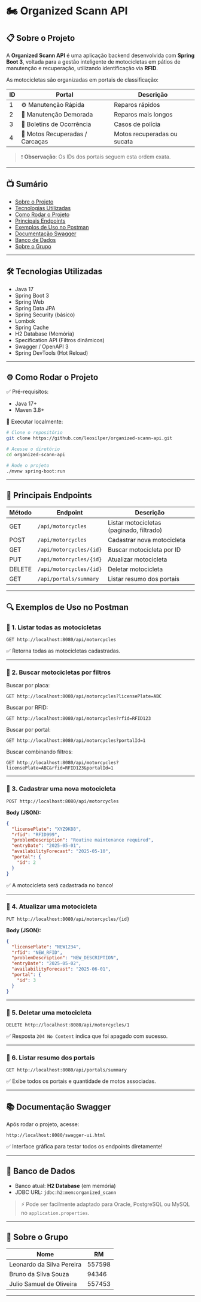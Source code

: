 # 🏍️ Organized Scann API

## 📋 Sobre o Projeto

A **Organized Scann API** é uma aplicação backend desenvolvida com **Spring Boot 3**, voltada para a gestão inteligente de motocicletas em pátios de manutenção e recuperação, utilizando identificação via **RFID**.

As motocicletas são organizadas em portais de classificação:

| ID | Portal                         | Descrição                                |
|----|---------------------------------|------------------------------------------|
| 1  | ⚙️ Manutenção Rápida            | Reparos rápidos                         |
| 2  | 🔧 Manutenção Demorada          | Reparos mais longos                     |
| 3  | 🚓 Boletins de Ocorrência        | Casos de polícia                        |
| 4  | 🧹 Motos Recuperadas / Carcaças  | Motos recuperadas ou sucata              |

> ❗ **Observação**: Os IDs dos portais seguem esta ordem exata.

---

## 📺 Sumário

- [Sobre o Projeto](#-sobre-o-projeto)
- [Tecnologias Utilizadas](#-tecnologias-utilizadas)
- [Como Rodar o Projeto](#-como-rodar-o-projeto)
- [Principais Endpoints](#-principais-endpoints)
- [Exemplos de Uso no Postman](#-exemplos-de-uso-no-postman)
- [Documentação Swagger](#-documentação-swagger)
- [Banco de Dados](#-banco-de-dados)
- [Sobre o Grupo](#-sobre-o-grupo)

---

## 🛠️ Tecnologias Utilizadas

- Java 17
- Spring Boot 3
- Spring Web
- Spring Data JPA
- Spring Security (básico)
- Lombok
- Spring Cache
- H2 Database (Memória)
- Specification API (Filtros dinâmicos)
- Swagger / OpenAPI 3
- Spring DevTools (Hot Reload)

---

## ⚙️ Como Rodar o Projeto

✅ Pré-requisitos:

- Java 17+
- Maven 3.8+

🚀 Executar localmente:

```bash
# Clone o repositório
git clone https://github.com/leosilper/organized-scann-api.git

# Acesse o diretório
cd organized-scann-api

# Rode o projeto
./mvnw spring-boot:run
```

---

## 🔗 Principais Endpoints

| Método  | Endpoint                         | Descrição                                 |
|---------|----------------------------------|-------------------------------------------|
| GET     | `/api/motorcycles`               | Listar motocicletas (paginado, filtrado)   |
| POST    | `/api/motorcycles`               | Cadastrar nova motocicleta                |
| GET     | `/api/motorcycles/{id}`           | Buscar motocicleta por ID                 |
| PUT     | `/api/motorcycles/{id}`           | Atualizar motocicleta                     |
| DELETE  | `/api/motorcycles/{id}`           | Deletar motocicleta                       |
| GET     | `/api/portals/summary`            | Listar resumo dos portais                 |

---

## 🔍 Exemplos de Uso no Postman

### 🚀 1. Listar todas as motocicletas

```http
GET http://localhost:8080/api/motorcycles
```

✅ Retorna todas as motocicletas cadastradas.

---

### 🚀 2. Buscar motocicletas por filtros

Buscar por placa:

```http
GET http://localhost:8080/api/motorcycles?licensePlate=ABC
```

Buscar por RFID:

```http
GET http://localhost:8080/api/motorcycles?rfid=RFID123
```

Buscar por portal:

```http
GET http://localhost:8080/api/motorcycles?portalId=1
```

Buscar combinando filtros:

```http
GET http://localhost:8080/api/motorcycles?licensePlate=ABC&rfid=RFID123&portalId=1
```

---

### 🚀 3. Cadastrar uma nova motocicleta

```http
POST http://localhost:8080/api/motorcycles
```

**Body (JSON):**
```json
{
  "licensePlate": "XYZ9K88",
  "rfid": "RFID999",
  "problemDescription": "Routine maintenance required",
  "entryDate": "2025-05-01",
  "availabilityForecast": "2025-05-10",
  "portal": {
    "id": 2
  }
}

```

✅ A motocicleta será cadastrada no banco!

---

### 🚀 4. Atualizar uma motocicleta

```http
PUT http://localhost:8080/api/motorcycles/{id}
```

**Body (JSON):**
```json
{
  "licensePlate": "NEW1234",
  "rfid": "NEW_RFID",
  "problemDescription": "NEW_DESCRIPTION",
  "entryDate": "2025-05-02",
  "availabilityForecast": "2025-06-01",
  "portal": {
    "id": 3
  }
}
```

---

### 🚀 5. Deletar uma motocicleta

```http
DELETE http://localhost:8080/api/motorcycles/1
```

✅ Resposta `204 No Content` indica que foi apagado com sucesso.

---

### 🚀 6. Listar resumo dos portais

```http
GET http://localhost:8080/api/portals/summary
```

✅ Exibe todos os portais e quantidade de motos associadas.

---

## 📚 Documentação Swagger

Após rodar o projeto, acesse:

```http
http://localhost:8080/swagger-ui.html
```

✅ Interface gráfica para testar todos os endpoints diretamente!

---

## 🛃️ Banco de Dados

- Banco atual: **H2 Database** (em memória)
- JDBC URL: `jdbc:h2:mem:organized_scann`

> ⚡ Pode ser facilmente adaptado para Oracle, PostgreSQL ou MySQL no `application.properties`.

---

## 👥 Sobre o Grupo

| Nome                        | RM        |
|------------------------------|-----------|
| Leonardo da Silva Pereira    | 557598    |
| Bruno da Silva Souza         | 94346     |
| Julio Samuel de Oliveira     | 557453    |



---

